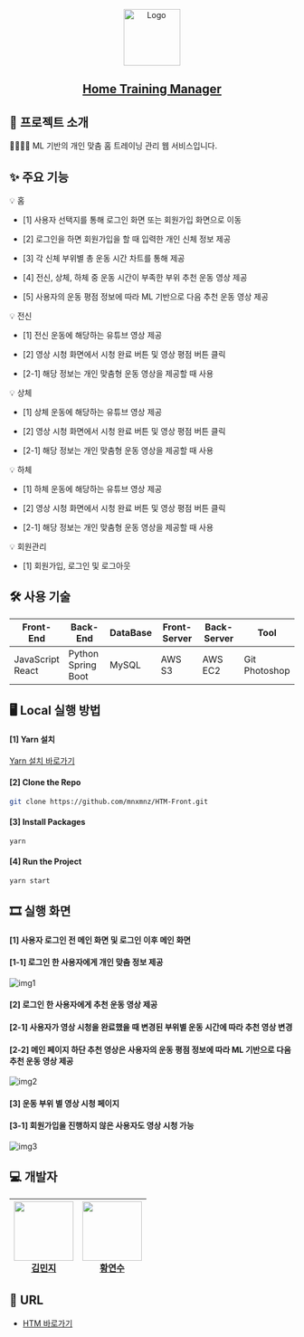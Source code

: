 <p align="center">
  <a href="https://github.com/mnxmnz/HTM-Front">
    <img src="https://img1.daumcdn.net/thumb/R1280x0/?scode=mtistory2&fname=https%3A%2F%2Fblog.kakaocdn.net%2Fdn%2Fbveuv8%2FbtqQps6md8g%2Fk1tANMK8CgQnspmj428590%2Fimg.png" alt="Logo" width="100" height="100">
  </a>

  <h2 align="center"><a href="http://gchtm.s3.ap-northeast-2.amazonaws.com/index.html#/">Home Training Manager</a>
</h2>
</p>

## 📑 프로젝트 소개

🏃‍♀️🏃‍♂️ ML 기반의 개인 맞춤 홈 트레이닝 관리 웹 서비스입니다.

## ✨ 주요 기능

💡 홈

  - [1] 사용자 선택지를 통해 로그인 화면 또는 회원가입 화면으로 이동

  - [2] 로그인을 하면 회원가입을 할 때 입력한 개인 신체 정보 제공

  - [3] 각 신체 부위별 총 운동 시간 차트를 통해 제공
  
  - [4] 전신, 상체, 하체 중 운동 시간이 부족한 부위 추천 운동 영상 제공

  - [5] 사용자의 운동 평점 정보에 따라 ML 기반으로 다음 추천 운동 영상 제공

💡 전신

  - [1] 전신 운동에 해당하는 유튜브 영상 제공

  - [2] 영상 시청 화면에서 시청 완료 버튼 및 영상 평점 버튼 클릭
  
  - [2-1] 해당 정보는 개인 맞춤형 운동 영상을 제공할 때 사용

💡 상체

  - [1] 상체 운동에 해당하는 유튜브 영상 제공
  
  - [2] 영상 시청 화면에서 시청 완료 버튼 및 영상 평점 버튼 클릭
  
  - [2-1] 해당 정보는 개인 맞춤형 운동 영상을 제공할 때 사용

💡 하체

  - [1] 하체 운동에 해당하는 유튜브 영상 제공

  - [2] 영상 시청 화면에서 시청 완료 버튼 및 영상 평점 버튼 클릭
  
  - [2-1] 해당 정보는 개인 맞춤형 운동 영상을 제공할 때 사용

💡 회원관리

  - [1] 회원가입, 로그인 및 로그아웃

## 🛠 사용 기술

| Front-End | Back-End | DataBase | Front-Server | Back-Server | Tool |
| --- | --- | --- | --- | --- | --- |
| JavaScript<br>React | Python<br>Spring Boot | MySQL | AWS S3 | AWS EC2 | Git<br>Photoshop |

## 🖥 Local 실행 방법

#### [1] Yarn 설치

[Yarn 설치 바로가기](https://classic.yarnpkg.com/en/docs/install#windows-stable)

#### [2] Clone the Repo

```sh
git clone https://github.com/mnxmnz/HTM-Front.git
```

#### [3] Install Packages

```sh
yarn
```

#### [4] Run the Project

```sh
yarn start
```

## 🎞 실행 화면

#### [1] 사용자 로그인 전 메인 화면 및 로그인 이후 메인 화면

#### [1-1] 로그인 한 사용자에게 개인 맞춤 정보 제공

<img src="https://drive.google.com/uc?export=view&id=1HRzMr0MRUxCEg7fPv37ZZ-zxdzYt0yOa" alt="img1" >

#### [2] 로그인 한 사용자에게 추천 운동 영상 제공

#### [2-1] 사용자가 영상 시청을 완료했을 때 변경된 부위별 운동 시간에 따라 추천 영상 변경

#### [2-2] 메인 페이지 하단 추천 영상은 사용자의 운동 평점 정보에 따라 ML 기반으로 다음 추천 운동 영상 제공

<img src="https://drive.google.com/uc?export=view&id=1tEA_psQ2kBblKI9jzjfosfnVcgnFCe0A" alt="img2" >

#### [3] 운동 부위 별 영상 시청 페이지

#### [3-1] 회원가입을 진행하지 않은 사용자도 영상 시청 가능

<img src="https://drive.google.com/uc?export=view&id=1SrZhxNvIReh_2bWSfvBLAuSW0dNweHu2" alt="img3" >


## 💻 개발자

| <img src="https://avatars1.githubusercontent.com/u/48766355?s=460&u=0419d273d1a31539ee4f1151cdacb6fefd45dacc&v=4" width="105" height="105"><br>[김민지](https://github.com/mnxmnz) | <img src="https://avatars0.githubusercontent.com/u/71953870?s=460&v=4" width="105" height="105"><br>[황연수](https://github.com/hwang-yeonsu) |
| --- | --- |


## :link: URL

- [HTM 바로가기](http://gchtm.s3.ap-northeast-2.amazonaws.com/index.html#/)
